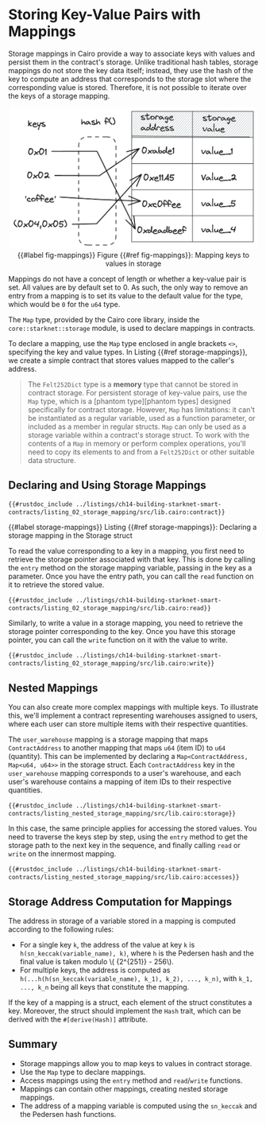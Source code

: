 # Storing Key-Value Pairs with Mappings

Storage mappings in Cairo provide a way to associate keys with values and persist them in the contract's storage. Unlike traditional hash tables, storage mappings do not store the key data itself; instead, they use the hash of the key to compute an address that corresponds to the storage slot where the corresponding value is stored. Therefore, it is not possible to iterate over the keys of a storage mapping.

<div align="center">
    <img src="mappings.png" alt="mappings" width="500px"/>
<div align="center">
    </div>
    {{#label fig-mappings}}
    <span class="caption">Figure {{#ref fig-mappings}}: Mapping keys to values in storage</span>
</div>

Mappings do not have a concept of length or whether a key-value pair is set. All values are by default set to 0. As such, the only way to remove an entry from a mapping is to set its value to the default value for the type, which would be `0` for the `u64` type.

The `Map` type, provided by the Cairo core library, inside the `core::starknet::storage` module, is used to declare mappings in contracts.

To declare a mapping, use the `Map` type enclosed in angle brackets `<>`, specifying the key and value types. In Listing {{#ref storage-mappings}}, we create a simple contract that stores values mapped to the caller's address.

> The `Felt252Dict` type is a **memory** type that cannot be stored in contract storage. For persistent storage of key-value pairs, use the `Map` type, which is a [phantom type][phantom types] designed specifically for contract storage. However, `Map` has limitations: it can't be instantiated as a regular variable, used as a function parameter, or included as a member in regular structs. `Map` can only be used as a storage variable within a contract's storage struct. To work with the contents of a `Map` in memory or perform complex operations, you'll need to copy its elements to and from a `Felt252Dict` or other suitable data structure.

## Declaring and Using Storage Mappings

<!-- TODO PHANTOM TYPES -->
<!-- [phantom types]: ./ch11-03-intro-to-phantom-data.html -->

```cairo, noplayground
{{#rustdoc_include ../listings/ch14-building-starknet-smart-contracts/listing_02_storage_mapping/src/lib.cairo:contract}}
```

{{#label storage-mappings}}
<span class="caption">Listing {{#ref storage-mappings}}: Declaring a storage mapping in the Storage struct</span>

To read the value corresponding to a key in a mapping, you first need to retrieve the storage pointer associated with that key. This is done by calling the `entry` method on the storage mapping variable, passing in the key as a parameter. Once you have the entry path, you can call the `read` function on it to retrieve the stored value.

```cairo, noplayground
{{#rustdoc_include ../listings/ch14-building-starknet-smart-contracts/listing_02_storage_mapping/src/lib.cairo:read}}
```

Similarly, to write a value in a storage mapping, you need to retrieve the storage pointer corresponding to the key. Once you have this storage pointer, you can call the `write` function on it with the value to write.

```cairo, noplayground
{{#rustdoc_include ../listings/ch14-building-starknet-smart-contracts/listing_02_storage_mapping/src/lib.cairo:write}}
```

## Nested Mappings

You can also create more complex mappings with multiple keys. To illustrate this, we'll implement a contract representing warehouses assigned to users, where each user can store multiple items with their respective quantities.

The `user_warehouse` mapping is a storage mapping that maps `ContractAddress` to another mapping that maps `u64` (item ID) to `u64` (quantity). This can be implemented by declaring a `Map<ContractAddress, Map<u64, u64>>` in the storage struct. Each `ContractAddress` key in the `user_warehouse` mapping corresponds to a user's warehouse, and each user's warehouse contains a mapping of item IDs to their respective quantities.

```cairo, noplayground
{{#rustdoc_include ../listings/ch14-building-starknet-smart-contracts/listing_nested_storage_mapping/src/lib.cairo:storage}}
```

In this case, the same principle applies for accessing the stored values. You need to traverse the keys step by step, using the `entry` method to get the storage path to the next key in the sequence, and finally calling `read` or `write` on the innermost mapping.

```cairo, noplayground
{{#rustdoc_include ../listings/ch14-building-starknet-smart-contracts/listing_nested_storage_mapping/src/lib.cairo:accesses}}
```

## Storage Address Computation for Mappings

The address in storage of a variable stored in a mapping is computed according to the following rules:

- For a single key `k`, the address of the value at key `k` is `h(sn_keccak(variable_name), k)`, where `h` is the Pedersen hash and the final value is taken modulo \\( {2^{251}} - 256\\).
- For multiple keys, the address is computed as `h(...h(h(sn_keccak(variable_name), k_1), k_2), ..., k_n)`, with `k_1, ..., k_n` being all keys that constitute the mapping.

If the key of a mapping is a struct, each element of the struct constitutes a key. Moreover, the struct should implement the `Hash` trait, which can be derived with the `#[derive(Hash)]` attribute.

## Summary

- Storage mappings allow you to map keys to values in contract storage.
- Use the `Map` type to declare mappings.
- Access mappings using the `entry` method and `read`/`write` functions.
- Mappings can contain other mappings, creating nested storage mappings.
- The address of a mapping variable is computed using the `sn_keccak` and the Pedersen hash functions.
